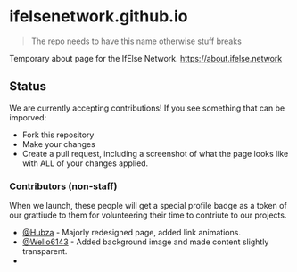 # ifelsenetwork.github.io

> The repo needs to have this name otherwise stuff breaks

Temporary about page for the IfElse Network.
https://about.ifelse.network

## Status
We are currently accepting contributions! If you see something that can be imporved:
- Fork this repository
- Make your changes
- Create a pull request, including a screenshot of what the page looks like with ALL of your changes applied.

### Contributors (non-staff)
When we launch, these people will get a special profile badge as a token of our grattiude to them for volunteering their time to contriute to our projects.

* [@Hubza](https://github.com/Hubza "View @Hubza's github profile") - Majorly redesigned page, added link animations.
* [@Wello6143](https://github.com/Wello6143 "View @Wello6143's github profile") - Added background image and made content slightly transparent.
* 
